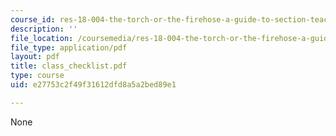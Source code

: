```yaml
---
course_id: res-18-004-the-torch-or-the-firehose-a-guide-to-section-teaching-spring-2009
description: ''
file_location: /coursemedia/res-18-004-the-torch-or-the-firehose-a-guide-to-section-teaching-spring-2009/e27753c2f49f31612dfd8a5a2bed89e1_class_checklist.pdf
file_type: application/pdf
layout: pdf
title: class_checklist.pdf
type: course
uid: e27753c2f49f31612dfd8a5a2bed89e1

---
```

None